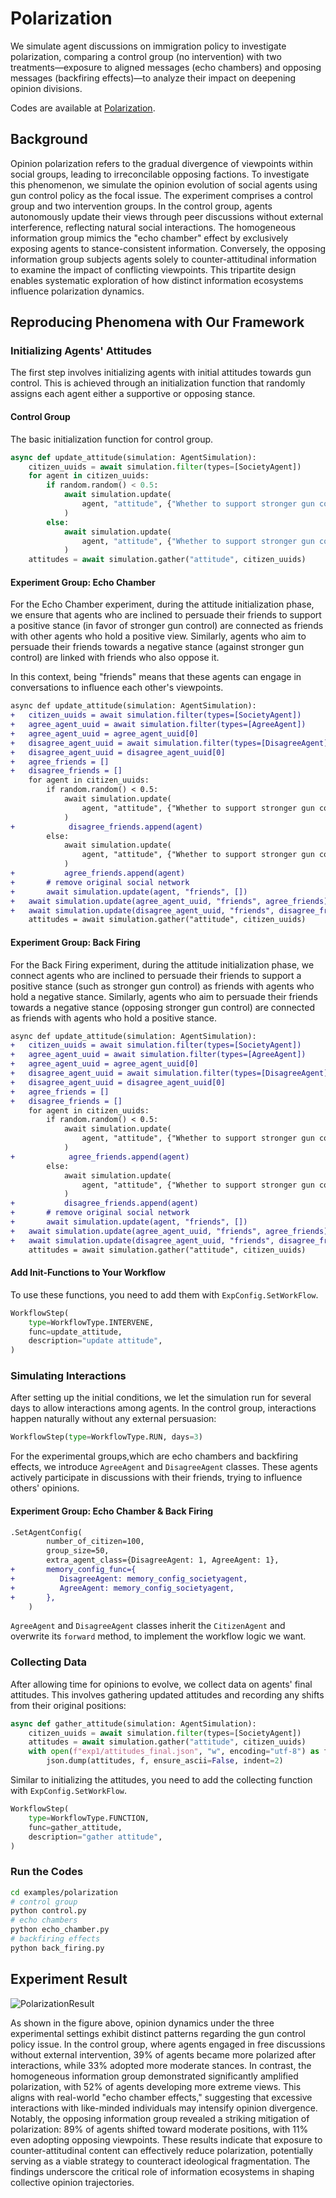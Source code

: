 # Polarization

We simulate agent discussions on immigration policy to investigate polarization, comparing a control group (no intervention) with two treatments—exposure to aligned messages (echo chambers) and opposing messages (backfiring effects)—to analyze their impact on deepening opinion divisions.

Codes are available at [Polarization](https://github.com/tsinghua-fib-lab/agentsociety/tree/main/examples/polarization).

## Background

Opinion polarization refers to the gradual divergence of viewpoints within social groups, leading to irreconcilable opposing factions. To investigate this phenomenon, we simulate the opinion evolution of social agents using gun control policy as the focal issue. The experiment comprises a control group and two intervention groups. In the control group, agents autonomously update their views through peer discussions without external interference, reflecting natural social interactions. The homogeneous information group mimics the "echo chamber" effect by exclusively exposing agents to stance-consistent information. Conversely, the opposing information group subjects agents solely to counter-attitudinal information to examine the impact of conflicting viewpoints. This tripartite design enables systematic exploration of how distinct information ecosystems influence polarization dynamics.

## Reproducing Phenomena with Our Framework 

### Initializing Agents' Attitudes

The first step involves initializing agents with initial attitudes towards gun control. This is achieved through an initialization function that randomly assigns each agent either a supportive or opposing stance. 

#### Control Group

The basic initialization function for control group.

```python
async def update_attitude(simulation: AgentSimulation):
    citizen_uuids = await simulation.filter(types=[SocietyAgent])
    for agent in citizen_uuids:
        if random.random() < 0.5:
            await simulation.update(
                agent, "attitude", {"Whether to support stronger gun control?": 3}
            )
        else:
            await simulation.update(
                agent, "attitude", {"Whether to support stronger gun control?": 7}
            )
    attitudes = await simulation.gather("attitude", citizen_uuids)
```

#### Experiment Group: Echo Chamber

For the Echo Chamber experiment, during the attitude initialization phase, we ensure that agents who are inclined to persuade their friends to support a positive stance (in favor of stronger gun control) are connected as friends with other agents who hold a positive view. Similarly, agents who aim to persuade their friends towards a negative stance (against stronger gun control) are linked with friends who also oppose it. 

In this context, being "friends" means that these agents can engage in conversations to influence each other's viewpoints.

```diff
async def update_attitude(simulation: AgentSimulation):
+   citizen_uuids = await simulation.filter(types=[SocietyAgent])
+   agree_agent_uuid = await simulation.filter(types=[AgreeAgent])
+   agree_agent_uuid = agree_agent_uuid[0]
+   disagree_agent_uuid = await simulation.filter(types=[DisagreeAgent])
+   disagree_agent_uuid = disagree_agent_uuid[0]
+   agree_friends = []
+   disagree_friends = []
    for agent in citizen_uuids:
        if random.random() < 0.5:
            await simulation.update(
                agent, "attitude", {"Whether to support stronger gun control?": 3}
            )
+            disagree_friends.append(agent)
        else:
            await simulation.update(
                agent, "attitude", {"Whether to support stronger gun control?": 7}
            )
+           agree_friends.append(agent)
+       # remove original social network
+       await simulation.update(agent, "friends", [])
+   await simulation.update(agree_agent_uuid, "friends", agree_friends)
+   await simulation.update(disagree_agent_uuid, "friends", disagree_friends)
    attitudes = await simulation.gather("attitude", citizen_uuids)
```

#### Experiment Group: Back Firing

For the Back Firing experiment, during the attitude initialization phase, we connect agents who are inclined to persuade their friends to support a positive stance (such as stronger gun control) as friends with agents who hold a negative stance. Similarly, agents who aim to persuade their friends towards a negative stance (opposing stronger gun control) are connected as friends with agents who hold a positive stance.

```diff
async def update_attitude(simulation: AgentSimulation):
+   citizen_uuids = await simulation.filter(types=[SocietyAgent])
+   agree_agent_uuid = await simulation.filter(types=[AgreeAgent])
+   agree_agent_uuid = agree_agent_uuid[0]
+   disagree_agent_uuid = await simulation.filter(types=[DisagreeAgent])
+   disagree_agent_uuid = disagree_agent_uuid[0]
+   agree_friends = []
+   disagree_friends = []
    for agent in citizen_uuids:
        if random.random() < 0.5:
            await simulation.update(
                agent, "attitude", {"Whether to support stronger gun control?": 3}
            )
+            agree_friends.append(agent)
        else:
            await simulation.update(
                agent, "attitude", {"Whether to support stronger gun control?": 7}
            )
+           disagree_friends.append(agent)
+       # remove original social network
+       await simulation.update(agent, "friends", [])
+   await simulation.update(agree_agent_uuid, "friends", agree_friends)
+   await simulation.update(disagree_agent_uuid, "friends", disagree_friends)
    attitudes = await simulation.gather("attitude", citizen_uuids)
```

#### Add Init-Functions to Your Workflow

To use these functions, you need to add them with `ExpConfig.SetWorkFlow`.

```python
WorkflowStep(
    type=WorkflowType.INTERVENE,
    func=update_attitude,
    description="update attitude",
)
```

### Simulating Interactions

After setting up the initial conditions, we let the simulation run for several days to allow interactions among agents. In the control group, interactions happen naturally without any external persuasion:

```python
WorkflowStep(type=WorkflowType.RUN, days=3)
```

For the experimental groups,which are echo chambers and backfiring effects, we introduce `AgreeAgent` and `DisagreeAgent` classes. These agents actively participate in discussions with their friends, trying to influence others' opinions.

#### Experiment Group: Echo Chamber & Back Firing

```diff
.SetAgentConfig(
        number_of_citizen=100,
        group_size=50,
        extra_agent_class={DisagreeAgent: 1, AgreeAgent: 1},
+       memory_config_func={
+          DisagreeAgent: memory_config_societyagent,
+          AgreeAgent: memory_config_societyagent,
+       },
    )
```

`AgreeAgent` and `DisagreeAgent` classes inherit the `CitizenAgent` and overwrite its `forward` method, to implement the workflow logic we want.

### Collecting Data

After allowing time for opinions to evolve, we collect data on agents' final attitudes. This involves gathering updated attitudes and recording any shifts from their original positions:

```python
async def gather_attitude(simulation: AgentSimulation):
    citizen_uuids = await simulation.filter(types=[SocietyAgent])
    attitudes = await simulation.gather("attitude", citizen_uuids)
    with open(f"exp1/attitudes_final.json", "w", encoding="utf-8") as f:
        json.dump(attitudes, f, ensure_ascii=False, indent=2)
```

Similar to initializing the attitudes, you need to add the collecting function with `ExpConfig.SetWorkFlow`. 

```python
WorkflowStep(
    type=WorkflowType.FUNCTION,
    func=gather_attitude,
    description="gather attitude",
)
```

### Run the Codes

```bash
cd examples/polarization
# control group
python control.py
# echo chambers
python echo_chamber.py
# backfiring effects
python back_firing.py
```

## Experiment Result

![PolarizationResult](../img/04-polarization-result.png)

As shown in the figure above, opinion dynamics under the three experimental settings exhibit distinct patterns regarding the gun control policy issue. In the control group, where agents engaged in free discussions without external intervention, 39% of agents became more polarized after interactions, while 33% adopted more moderate stances. In contrast, the homogeneous information group demonstrated significantly amplified polarization, with 52% of agents developing more extreme views. This aligns with real-world "echo chamber effects," suggesting that excessive interactions with like-minded individuals may intensify opinion divergence. Notably, the opposing information group revealed a striking mitigation of polarization: 89% of agents shifted toward moderate positions, with 11% even adopting opposing viewpoints. These results indicate that exposure to counter-attitudinal content can effectively reduce polarization, potentially serving as a viable strategy to counteract ideological fragmentation. The findings underscore the critical role of information ecosystems in shaping collective opinion trajectories.
